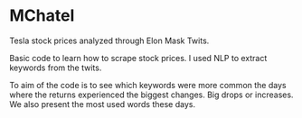 # MChatel


Tesla stock prices analyzed through Elon Mask Twits. 


Basic code to learn how to scrape stock prices.
I used NLP to extract keywords from the twits.

To aim of the code is to see which keywords were more common the days where the returns experienced the biggest changes. Big drops or increases.
We also present the most used words these days.
